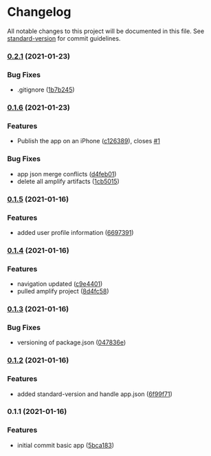 # Changelog

All notable changes to this project will be documented in this file. See [standard-version](https://github.com/conventional-changelog/standard-version) for commit guidelines.

### [0.2.1](https://github.com/cabcookie/get-fit-ios/compare/v0.2.0...v0.2.1) (2021-01-23)


### Bug Fixes

* .gitignore ([1b7b245](https://github.com/cabcookie/get-fit-ios/commit/1b7b2454c687fc7a72e46f6200add8ac16920b77))

### [0.1.6](https://github.com/cabcookie/get-fit-ios/compare/v0.1.5...v0.1.6) (2021-01-23)


### Features

* Publish the app on an iPhone ([c126389](https://github.com/cabcookie/get-fit-ios/commit/c126389d311a9b64ef71f70533dac0c81fa65f96)), closes [#1](https://github.com/cabcookie/get-fit-ios/issues/1)

### Bug Fixes

* app json merge conflicts ([d4feb01](https://github.com/cabcookie/get-fit-ios/commit/d4feb014f94fc7a9a90b509d59a292c1c5a7e911))
* delete all amplify artifacts ([1cb5015](https://github.com/cabcookie/get-fit-ios/commit/1cb50150b05865592809802dc1dd42e173bdb0f9))

### [0.1.5](https://github.com/cabcookie/get-fit-ios/compare/v0.1.4...v0.1.5) (2021-01-16)


### Features

* added user profile information ([6697391](https://github.com/cabcookie/get-fit-ios/commit/6697391446a480c5d3d372d04e023a41b4c94512))

### [0.1.4](https://github.com/cabcookie/get-fit-ios/compare/v0.1.3...v0.1.4) (2021-01-16)


### Features

* navigation updated ([c9e4401](https://github.com/cabcookie/get-fit-ios/commit/c9e4401ee6aa87bfa942751e18fb7314bd9635d3))
* pulled amplify project ([8d4fc58](https://github.com/cabcookie/get-fit-ios/commit/8d4fc5864de13dc16722ce59daf330522485c1b6))

### [0.1.3](https://github.com/cabcookie/get-fit-ios/compare/v0.1.2...v0.1.3) (2021-01-16)


### Bug Fixes

* versioning of package.json ([047836e](https://github.com/cabcookie/get-fit-ios/commit/047836e665fdcab4a17e412a5a66e97fbd8eaa8f))

### [0.1.2](https://github.com/cabcookie/get-fit-ios/compare/v0.1.1...v0.1.2) (2021-01-16)


### Features

* added standard-version and handle app.json ([6f99f71](https://github.com/cabcookie/get-fit-ios/commit/6f99f713f8c612ffc0590e3e415b8e4181103e79))

### 0.1.1 (2021-01-16)


### Features

* initial commit basic app ([5bca183](https://github.com/cabcookie/get-fit-ios/commit/5bca183b42bf40e56ab101ab313574f2c6372a3b))
